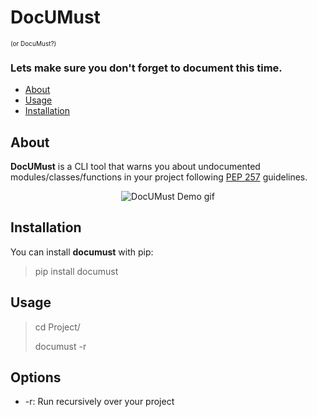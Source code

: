 # DocUMust
<p style="font-size:10px">(or DocuMust?)</p>

### Lets make sure you don't forget to document this time.

- [About](#about)
- [Usage](#usage)
- [Installation](#installation)

## About
<b>DocUMust</b> is a CLI tool that warns you about
undocumented modules/classes/functions in your project
following [PEP 257](#https://www.python.org/dev/peps/pep-0257)
guidelines.

<p align="center">
    <img src="https://raw.githubusercontent.com/tsarpaul/documust/master/documust-gif.gif" alt="DocUMust Demo gif">
</p>

## Installation

You can install <b>documust</b> with pip:

> pip install documust


## Usage

> cd Project/
>
> documust -r


## Options

- -r: Run recursively over your project
